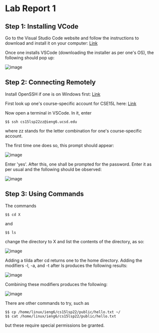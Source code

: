 # Lab Report 1

## Step 1: Installing VCode

Go to the Visual Studio Code website and follow the instructions to download and install it on your computer: 
[Link](https://code.visualstudio.com/)

Once one installs VSCode (downloading the installer as per one's OS), the following should pop up:

![image](https://user-images.githubusercontent.com/103284133/162596646-427d4b10-aa60-4a0f-82af-1b56b8fe0b54.png)

## Step 2: Connecting Remotely

Install OpenSSH if one is on Windows first:
[Link](https://docs.microsoft.com/en-us/windows-server/administration/openssh/openssh_install_firstuse)

First look up one's course-specific account for CSE15L here:
[Link](https://sdacs.ucsd.edu/~icc/index.php)

Now open a terminal in VSCode. In it, enter
```
$$ ssh cs15lsp22zz@ieng6.ucsd.edu
```
where zz stands for the letter combination for one's course-specific account.

The first time one does so, this prompt should appear:

![image](https://user-images.githubusercontent.com/103284133/162596888-ed1ee703-f21a-4112-8591-4444f44de481.png)

Enter 'yes'. After this, one shall be prompted for the password. Enter it as per usual and the following should be observed:

![image](https://user-images.githubusercontent.com/103284133/162596918-3a123efc-acae-4429-90a7-d52240031b57.png)

## Step 3: Using Commands

The commands
```
$$ cd X
```
and
```
$$ ls
```
change the directory to X and list the contents of the directory, as so:

![image](https://user-images.githubusercontent.com/103284133/162597372-6af844fb-4aa6-4da2-b193-5fc220ef7ffd.png)

Adding a tilda after cd returns one to the home directory. Adding the modifiers -l, -a, and -t after ls produces the following results:

![image](https://user-images.githubusercontent.com/103284133/162597468-37616279-c31d-47e1-ae39-099966ca417c.png)

Combining these modifiers produces the following:

![image](https://user-images.githubusercontent.com/103284133/162597481-3a73cb97-e719-416a-b43f-800f18041f07.png)

There are other commands to try, such as 
```
$$ cp /home/linux/ieng6/cs15lsp22/public/hello.txt ~/
$$ cat /home/linux/ieng6/cs15lsp22/public/hello.txt
```
but these require special permissions be granted.

